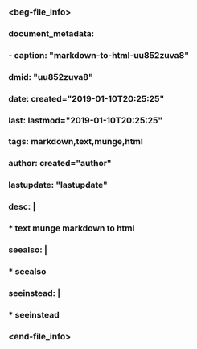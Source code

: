 ### <beg-file_info>
### document_metadata:
###   - caption: "markdown-to-html-uu852zuva8"
###     dmid: "uu852zuva8"
###     date: created="2019-01-10T20:25:25"
###     last: lastmod="2019-01-10T20:25:25"
###     tags: markdown,text,munge,html
###     author: created="__author__"
###     lastupdate: "__lastupdate__"
###     desc: |
###         * text munge markdown to html
###     seealso: |
###         * __seealso__
###     seeinstead: |
###         * __seeinstead__
### <end-file_info>
